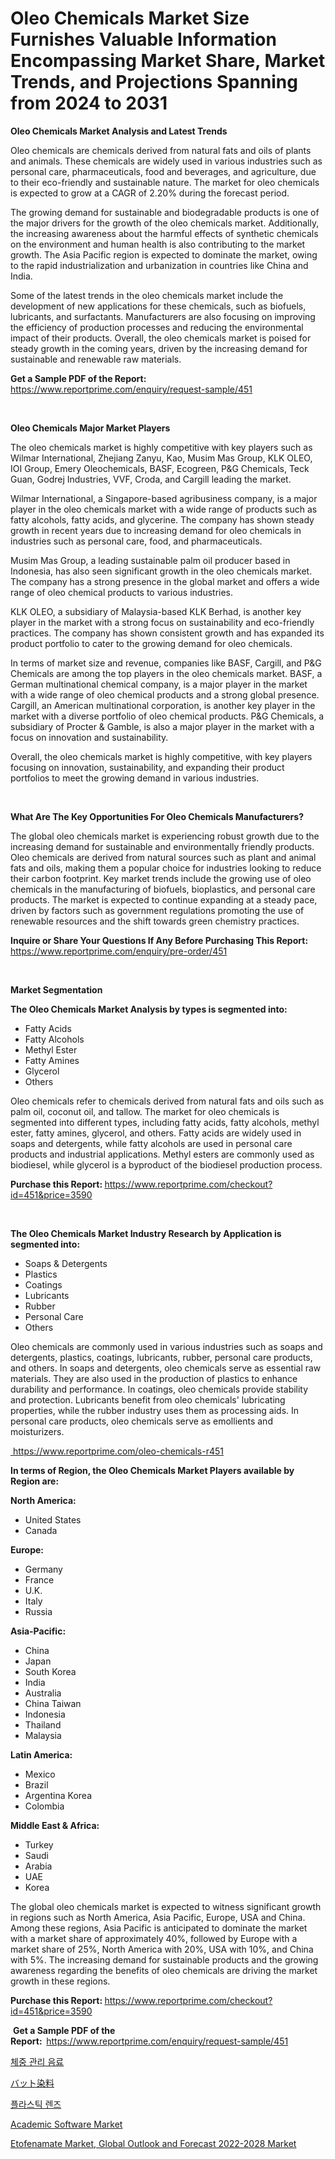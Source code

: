 <p><h1>Oleo Chemicals Market Size Furnishes Valuable Information Encompassing Market Share, Market Trends, and Projections Spanning from 2024 to 2031</h1></p><p><strong>Oleo Chemicals Market Analysis and Latest Trends</strong></p>
<p><p>Oleo chemicals are chemicals derived from natural fats and oils of plants and animals. These chemicals are widely used in various industries such as personal care, pharmaceuticals, food and beverages, and agriculture, due to their eco-friendly and sustainable nature. The market for oleo chemicals is expected to grow at a CAGR of 2.20% during the forecast period.</p><p>The growing demand for sustainable and biodegradable products is one of the major drivers for the growth of the oleo chemicals market. Additionally, the increasing awareness about the harmful effects of synthetic chemicals on the environment and human health is also contributing to the market growth. The Asia Pacific region is expected to dominate the market, owing to the rapid industrialization and urbanization in countries like China and India.</p><p>Some of the latest trends in the oleo chemicals market include the development of new applications for these chemicals, such as biofuels, lubricants, and surfactants. Manufacturers are also focusing on improving the efficiency of production processes and reducing the environmental impact of their products. Overall, the oleo chemicals market is poised for steady growth in the coming years, driven by the increasing demand for sustainable and renewable raw materials.</p></p>
<p><strong>Get a Sample PDF of the Report:&nbsp;</strong> <a href="https://www.reportprime.com/enquiry/request-sample/451">https://www.reportprime.com/enquiry/request-sample/451</a></p>
<p>&nbsp;</p>
<p><strong>Oleo Chemicals Major Market Players</strong></p>
<p><p>The oleo chemicals market is highly competitive with key players such as Wilmar International, Zhejiang Zanyu, Kao, Musim Mas Group, KLK OLEO, IOI Group, Emery Oleochemicals, BASF, Ecogreen, P&G Chemicals, Teck Guan, Godrej Industries, VVF, Croda, and Cargill leading the market. </p><p>Wilmar International, a Singapore-based agribusiness company, is a major player in the oleo chemicals market with a wide range of products such as fatty alcohols, fatty acids, and glycerine. The company has shown steady growth in recent years due to increasing demand for oleo chemicals in industries such as personal care, food, and pharmaceuticals. </p><p>Musim Mas Group, a leading sustainable palm oil producer based in Indonesia, has also seen significant growth in the oleo chemicals market. The company has a strong presence in the global market and offers a wide range of oleo chemical products to various industries.</p><p>KLK OLEO, a subsidiary of Malaysia-based KLK Berhad, is another key player in the market with a strong focus on sustainability and eco-friendly practices. The company has shown consistent growth and has expanded its product portfolio to cater to the growing demand for oleo chemicals.</p><p>In terms of market size and revenue, companies like BASF, Cargill, and P&G Chemicals are among the top players in the oleo chemicals market. BASF, a German multinational chemical company, is a major player in the market with a wide range of oleo chemical products and a strong global presence. Cargill, an American multinational corporation, is another key player in the market with a diverse portfolio of oleo chemical products. P&G Chemicals, a subsidiary of Procter & Gamble, is also a major player in the market with a focus on innovation and sustainability.</p><p>Overall, the oleo chemicals market is highly competitive, with key players focusing on innovation, sustainability, and expanding their product portfolios to meet the growing demand in various industries.</p></p>
<p>&nbsp;</p>
<p><strong>What Are The Key Opportunities For Oleo Chemicals Manufacturers?</strong></p>
<p><p>The global oleo chemicals market is experiencing robust growth due to the increasing demand for sustainable and environmentally friendly products. Oleo chemicals are derived from natural sources such as plant and animal fats and oils, making them a popular choice for industries looking to reduce their carbon footprint. Key market trends include the growing use of oleo chemicals in the manufacturing of biofuels, bioplastics, and personal care products. The market is expected to continue expanding at a steady pace, driven by factors such as government regulations promoting the use of renewable resources and the shift towards green chemistry practices.</p></p>
<p><strong>Inquire or Share Your Questions If Any Before Purchasing This Report:</strong> <a href="https://www.reportprime.com/enquiry/pre-order/451">https://www.reportprime.com/enquiry/pre-order/451</a></p>
<p>&nbsp;</p>
<p><strong>Market Segmentation</strong></p>
<p><strong>The Oleo Chemicals Market Analysis by types is segmented into:</strong></p>
<p><ul><li>Fatty Acids</li><li>Fatty Alcohols</li><li>Methyl Ester</li><li>Fatty Amines</li><li>Glycerol</li><li>Others</li></ul></p>
<p><p>Oleo chemicals refer to chemicals derived from natural fats and oils such as palm oil, coconut oil, and tallow. The market for oleo chemicals is segmented into different types, including fatty acids, fatty alcohols, methyl ester, fatty amines, glycerol, and others. Fatty acids are widely used in soaps and detergents, while fatty alcohols are used in personal care products and industrial applications. Methyl esters are commonly used as biodiesel, while glycerol is a byproduct of the biodiesel production process.</p></p>
<p><strong>Purchase this Report:&nbsp;</strong><a href="https://www.reportprime.com/checkout?id=451&price=3590">https://www.reportprime.com/checkout?id=451&price=3590</a></p>
<p>&nbsp;</p>
<p><strong>The Oleo Chemicals Market Industry Research by Application is segmented into:</strong></p>
<p><ul><li>Soaps & Detergents</li><li>Plastics</li><li>Coatings</li><li>Lubricants</li><li>Rubber</li><li>Personal Care</li><li>Others</li></ul></p>
<p><p>Oleo chemicals are commonly used in various industries such as soaps and detergents, plastics, coatings, lubricants, rubber, personal care products, and others. In soaps and detergents, oleo chemicals serve as essential raw materials. They are also used in the production of plastics to enhance durability and performance. In coatings, oleo chemicals provide stability and protection. Lubricants benefit from oleo chemicals' lubricating properties, while the rubber industry uses them as processing aids. In personal care products, oleo chemicals serve as emollients and moisturizers.</p></p>
<p><a href="https://www.reportprime.com/oleo-chemicals-r451">&nbsp;https://www.reportprime.com/oleo-chemicals-r451</a></p>
<p><strong>In terms of Region, the Oleo Chemicals Market Players available by Region are:</strong></p>
<p>
    <p> <strong> North America: </strong>
        <ul>
            <li>United States</li>
            <li>Canada</li>
        </ul>
        </p> 
    <p> <strong> Europe: </strong>
        <ul>
            <li>Germany</li>
            <li>France</li>
            <li>U.K.</li>
            <li>Italy</li>
            <li>Russia</li>
        </ul>
        </p> 
    <p> <strong> Asia-Pacific: </strong>
        <ul>
            <li>China</li>
            <li>Japan</li>
            <li>South Korea</li>
            <li>India</li>
            <li>Australia</li>
            <li>China Taiwan</li>
            <li>Indonesia</li>
            <li>Thailand</li>
            <li>Malaysia</li>
        </ul>
        </p> 
    <p> <strong> Latin America: </strong>
        <ul>
            <li>Mexico</li>
            <li>Brazil</li>
            <li>Argentina Korea</li>
            <li>Colombia</li>
        </ul>
        </p> 
    <p> <strong> Middle East & Africa: </strong>
        <ul>
            <li>Turkey</li>
            <li>Saudi</li>
            <li>Arabia</li>
            <li>UAE</li>
            <li>Korea</li>
        </ul>
    </p>
    </p>
<p><p>The global oleo chemicals market is expected to witness significant growth in regions such as North America, Asia Pacific, Europe, USA and China. Among these regions, Asia Pacific is anticipated to dominate the market with a market share of approximately 40%, followed by Europe with a market share of 25%, North America with 20%, USA with 10%, and China with 5%. The increasing demand for sustainable products and the growing awareness regarding the benefits of oleo chemicals are driving the market growth in these regions.</p></p>
<p><strong>Purchase this Report: </strong><a href="https://www.reportprime.com/checkout?id=451&price=3590">https://www.reportprime.com/checkout?id=451&price=3590</a></p>
<p>&nbsp;<strong>Get a Sample PDF of the Report:&nbsp;&nbsp;</strong><a href="https://www.reportprime.com/enquiry/request-sample/451">https://www.reportprime.com/enquiry/request-sample/451</a></p>
<p><strong></strong></p>
<p><p><a href="https://medium.com/@anvil67678789/%EC%B2%B4%EC%A4%91-%EA%B4%80%EB%A6%AC-%EC%9D%8C%EB%A3%8C-%EC%8B%9C%EC%9E%A5-%EC%97%AD%ED%95%99-%ED%83%90%EC%83%89-%EA%B8%80%EB%A1%9C%EB%B2%8C-%EB%8F%99%ED%96%A5-%EB%B0%8F-%EB%AF%B8%EB%9E%98-%EC%84%B1%EC%9E%A5-%EC%A0%84%EB%A7%9D-2024-2031-%EC%9D%80-145%ED%8E%98%EC%9D%B4%EC%A7%80%EB%A1%9C-%EB%8B%A4%EB%A3%A8%EA%B3%A0-%EC%9E%88%EC%8A%B5%EB%8B%88%EB%8B%A4-9d0366211618">체중 관리 음료</a></p><p><a href="https://medium.com/@anhabrowning02024/%E3%82%B0%E3%83%AD%E3%83%BC%E3%83%90%E3%83%ABvat%E6%9F%93%E6%96%99%E5%B8%82%E5%A0%B4%E3%81%AE%E5%B0%86%E6%9D%A5%E3%81%AE%E3%83%88%E3%83%AC%E3%83%B3%E3%83%89-145%E3%83%9A%E3%83%BC%E3%82%B8%E3%81%AE2024%E5%B9%B4%E3%81%8B%E3%82%892031%E5%B9%B4%E3%81%BE%E3%81%A7%E3%81%AE%E5%B8%82%E5%A0%B4%E3%81%AE%E6%B4%9E%E5%AF%9F%E3%81%A8%E5%88%86%E6%9E%90-15f7dbe312e8">バット染料</a></p><p><a href="https://medium.com/@anvil67678789/%EA%B8%80%EB%A1%9C%EB%B2%8C-%ED%94%8C%EB%9D%BC%EC%8A%A4%ED%8B%B1-%EB%A0%8C%EC%A6%88-%EC%8B%9C%EC%9E%A5-%ED%98%84%ED%99%A9-2024-2031-%EB%B0%8F-%EC%A7%80%EC%97%AD-%EC%A0%9C%ED%92%88-%EB%B0%8F-%EC%B5%9C%EC%A2%85-%EC%82%AC%EC%9A%A9%EB%B3%84-%EC%98%88%EC%B8%A1-10369e1870d3">플라스틱 렌즈</a></p><p><a href="https://issuu.com/reportprime-2/docs/academic-software-market-size-2030.pptx">Academic Software Market</a></p><p><a href="https://medium.com/@daveblock08/etofenamate-market-global-outlook-and-forecast-2022-2028-market-report-by-product-type-min-purity-ad4c81d12b42">Etofenamate Market, Global Outlook and Forecast 2022-2028 Market</a></p></p>